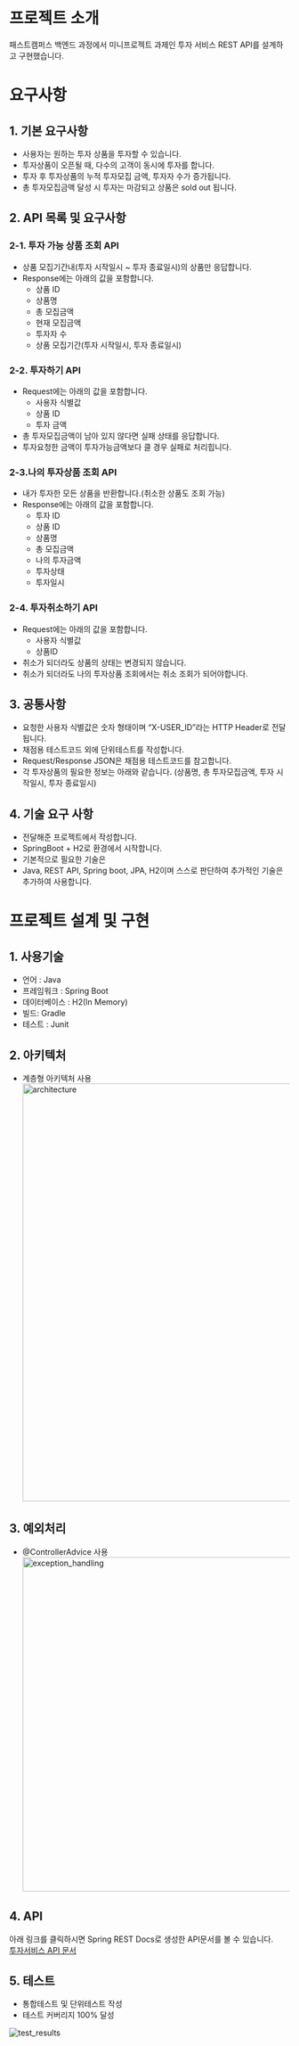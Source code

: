 # 프로젝트 소개
패스트캠퍼스 백엔드 과정에서 미니프로젝트 과제인 투자 서비스 REST API를 설계하고 구현했습니다.

# 요구사항
## 1. 기본 요구사항
- 사용자는 원하는 투자 상품을 투자할 수 있습니다.
- 투자상품이 오픈될 때, 다수의 고객이 동시에 투자를 합니다.
- 투자 후 투자상품의 누적 투자모집 금액, 투자자 수가 증가됩니다.
- 총 투자모집금액 달성 시 투자는 마감되고 상품은 sold out 됩니다.

## 2. API 목록 및 요구사항<br>
### 2-1. 투자 가능 상품 조회 API <br>
- 상품 모집기간내(투자 시작일시 ~ 투자 종료일시)의 상품만 응답합니다.
- Response에는 아래의 값을 포함합니다.
  - 상품 ID
  - 상품명
  - 총 모집금액
  - 현재 모집금액
  - 투자자 수
  - 상품 모집기간(투자 시작일시, 투자 종료일시)

### 2-2. 투자하기 API
- Request에는 아래의 값을 포함합니다.
  - 사용자 식별값
  - 상품 ID
  - 투자 금액
- 총 투자모집금액이 남아 있지 않다면 실패 상태를 응답합니다.
- 투자요청한 금액이 투자가능금액보다 클 경우 실패로 처리힙니다.

### 2-3.나의 투자상품 조회 API
- 내가 투자한 모든 상품을 반환합니다.(취소한 상품도 조회 가능)
- Response에는 아래의 값을 포함합니다.
  -	투자 ID
  - 상품 ID
  - 상품명
  - 총 모집금액
  - 나의 투자금액
  - 투자상태
  - 투자일시

### 2-4. 투자취소하기 API
- Request에는 아래의 값을 포함합니다.
  -	사용자 식별값
  - 상품ID
- 취소가 되더라도 상품의 상태는 변경되지 않습니다.
- 취소가 되더라도 나의 투자상품 조회에서는 취소 조회가 되어야합니다.

## 3. 공통사항<br>
-	요청한 사용자 식별값은 숫자 형태이며 “X-USER_ID”라는 HTTP Header로 전달됩니다.
-	채점용 테스트코드 외에 단위테스트를 작성합니다.
-	Request/Response JSON은 채점용 테스트코드를 참고합니다.
-	각 투자상품의 필요한 정보는 아래와 같습니다.
     (상품명, 총 투자모집금액, 투자 시작일시, 투자 종료일시)

## 4. 기술 요구 사항
* 전달해준 프로젝트에서 작성합니다.<br>
* SpringBoot + H2로 환경에서 시작합니다.<br>
* 기본적으로 필요한 기술은<br>
* Java, REST API, Spring boot, JPA, H2이며 스스로 판단하여 추가적인 기술은 추가하여 사용합니다.<br>

# 프로젝트 설계 및 구현

## 1. 사용기술
- 언어 : Java
- 프레임워크 : Spring Boot
- 데이터베이스 : H2(In Memory)
- 빌드: Gradle
- 테스트 : Junit

## 2. 아키텍처
- 계층형 아키텍처 사용  
  <img width="750" alt="architecture" src="https://user-images.githubusercontent.com/35022991/155467478-95cae9e7-fa33-4aab-b275-7e18d2a3b484.png">

## 3. 예외처리
- @ControllerAdvice 사용  
  <img width="600" alt="exception_handling" src="https://user-images.githubusercontent.com/35022991/155537760-49d7862f-b490-44c5-a555-60b751f3d78a.png">

## 4. API
아래 링크를 클릭하시면 Spring REST Docs로 생성한 API문서를 볼 수 있습니다.  
[투자서비스 API 문서](src/main/resources/static/docs/investmnet.html)

## 5. 테스트
- 통합테스트 및 단위테스트 작성
- 테스트 커버리지 100% 달성  

![test_results](https://user-images.githubusercontent.com/35022991/155540214-47167e55-615d-4fa1-9d1e-ebadde827b67.png)
